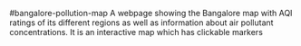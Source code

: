 #bangalore-pollution-map
A webpage showing the Bangalore map with AQI ratings of its different regions as well as information about air pollutant concentrations.
It is an interactive map which has clickable markers
